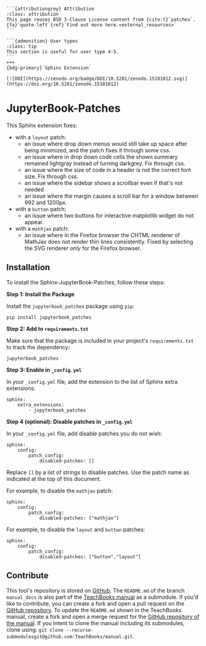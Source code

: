 ````{margin}
```{attributiongrey} Attribution
:class: attribution
This page reuses BSD 3-Clause License content from {cite:t}`patches`. {fa}`quote-left`{ref}`Find out more here.<external_resources>`
```

```{admonition} User types
:class: tip
This section is useful for user type 4-5.
```
+++
{bdg-primary}`Sphinx Extension`

[![DOI](https://zenodo.org/badge/DOI/10.5281/zenodo.15101012.svg)](https://doi.org/10.5281/zenodo.15101012)
````

# JupyterBook-Patches

This Sphinx extension fixes:
- with a `layout` patch:
    - an issue where drop down menus would still take up space after being minimized, and the patch fixes it through some css.
    - an issue where in drop down code cells the shown summary remained lightgray instead of turning darkgrey. Fix through css.
    - an issue where the size of code in a header is not the correct font size. Fix through css.
    - an issue where the sidebar shows a scrollbar even if that's not needed
    - an issue where the margin causes a scroll bar for a window between 992 and 1200px.
- with a `button` patch:
    - an issue where two buttons for interactive matplotlib widget do not appear.
- with a `mathjax` patch:
    - an issue where in the Firefox browser the CHTML renderer of MathJax does not render thin lines consistently. Fixed by selecting the SVG renderer *only* for the Firefox browser. 

## Installation
To install the Sphinx-JupyterBook-Patches, follow these steps:

**Step 1: Install the Package**

Install the `jupyterbook_patches` package using `pip`:
```
pip install jupyterbook_patches
```

**Step 2: Add to `requirements.txt`**

Make sure that the package is included in your project's `requirements.txt` to track the dependency:
```
jupyterbook_patches
```

**Step 3: Enable in `_config.yml`**

In your `_config.yml` file, add the extension to the list of Sphinx extra extensions:
```
sphinx: 
    extra_extensions:
        - jupyterbook_patches
```

**Step 4 (optional): Disable patches in `_config.yml`**

In your `_config.yml` file, add disable patches you do not wish:
```
sphinx: 
    config:
        patch_config:
            disabled-patches: []
```

Replace `[]` by a list of strings to disable patches. Use the patch name as indicated at the top of this document.

For example, to disable the `mathjax` patch:

```
sphinx: 
    config:
        patch_config:
            disabled-patches: ["mathjax"]
```

For example, to disable the `layout` and `button` patches:

```
sphinx: 
    config:
        patch_config:
            disabled-patches: ["button","layout"]
```


## Contribute
This tool's repository is stored on [GitHub](https://github.com/TeachBooks/JupyterBook-Patches). The `README.md` of the branch `manual_docs` is also part of the [TeachBooks manual](https://teachbooks.io/manual/external/JupyterBook-Patches/README.html) as a submodule. If you'd like to contribute, you can create a fork and open a pull request on the [GitHub repository](https://github.com/TeachBooks/JupyterBook-Patches). To update the `README.md` shown in the TeachBooks manual, create a fork and open a merge request for the [GitHub repository of the manual](https://github.com/TeachBooks/manual). If you intent to clone the manual including its submodules, clone using: `git clone --recurse-submodulesgit@github.com:TeachBooks/manual.git`.
